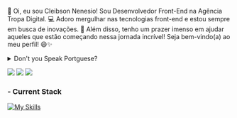 👋 Oi, eu sou Cleibson Nenesio! Sou Desenvolvedor Front-End na Agência Tropa Digital. 💻 Adoro mergulhar nas tecnologias front-end e estou sempre em busca de inovações. 🚀 Além disso, tenho um prazer imenso em ajudar aqueles que estão começando nessa jornada incrível! Seja bem-vindo(a) ao meu perfil! 😄✨

<details>
  <summary>Don't you Speak Portguese?</summary>
    👋 Hi there, I'm Cleibson Nenesio! I work as a Front-End Developer at Tropa Digital Agency. 💻 I enjoy diving into front-end technologies and constantly seeking innovations. 🚀 Moreover, I take great pleasure in assisting those who are starting out in this amazing field! Welcome to my profile! 😄✨
</details>

  <a href = "mailto:cleibson.nenesio@hotmail.com"><img src="https://img.shields.io/badge/-Gmail-%23333?style=for-the-badge&logo=gmail&logoColor=white" target="_blank"></a>
  <a href="https://www.linkedin.com/in/cleibson-nenesio/" target="_blank"><img src="https://img.shields.io/badge/-LinkedIn-%230077B5?style=for-the-badge&logo=linkedin&logoColor=white"></a>
  <a href="https://wa.me/5511980174431" target="_blank"><img src="https://img.shields.io/badge/WhatsApp-25D366?style=for-the-badge&logo=whatsapp&logoColor=white"></a>

  ### - Current Stack
  [![My Skills](https://skillicons.dev/icons?i=ts,js,html,css,react,next,tailwind,materialui,jest,sass)](https://skillicons.dev)
